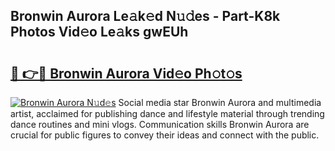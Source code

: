 ## Bronwin Aurora Le𝚊k𝚎d N𝚞𝚍es - Part-K8k Photos Vid𝚎o Le𝚊ks gwEUh

# <h2><a href="http://fbdw49.evod.top/?m=Bronwin+Aurora">🔗 👉🔴 Bronwin Aurora Vid𝚎o Ph𝚘t𝚘s</a></h2>

[![Bronwin Aurora N𝚞d𝚎s](https://i.imgur.com/8V9OHl7.gif)](http://fbdw49.evod.top/?m=Bronwin+Aurora)
Social media star Bronwin Aurora and multimedia artist, acclaimed for publishing dance and lifestyle material through trending dance routines and mini vlogs. Communication skills Bronwin Aurora are crucial for public figures to convey their ideas and connect with the public. 
